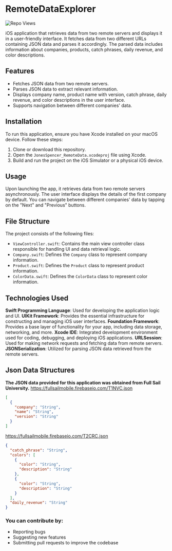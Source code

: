 # RemoteDataExplorer
 <div align="left">
	
  ![Repo Views](https://visitor-badge.laobi.icu/badge?page_id=SpencerVJones/RemoteDataExplorer)
</div>

iOS application that retrieves data from two remote servers and displays it in a user-friendly interface. It fetches data from two different URLs containing JSON data and parses it accordingly. The parsed data includes information about companies, products, catch phrases, daily revenue, and color descriptions.

## Features
- Fetches JSON data from two remote servers.
- Parses JSON data to extract relevant information.
- Displays company name, product name with version, catch phrase, daily revenue, and color descriptions in the user interface.
- Supports navigation between different companies' data.

## Installation
To run this application, ensure you have Xcode installed on your macOS device. Follow these steps:
1. Clone or download this repository.
2. Open the `JonesSpencer_RemoteData.xcodeproj` file using Xcode.
3. Build and run the project on the iOS Simulator or a physical iOS device.

## Usage
Upon launching the app, it retrieves data from two remote servers asynchronously. The user interface displays the details of the first company by default. You can navigate between different companies' data by tapping on the "Next" and "Previous" buttons.

## File Structure
The project consists of the following files:
- `ViewController.swift`: Contains the main view controller class responsible for handling UI and data retrieval logic.
- `Company.swift`: Defines the `Company` class to represent company information.
- `Product.swift`: Defines the `Product` class to represent product information.
- `ColorData.swift`: Defines the `ColorData` class to represent color information.

## Technologies Used
**Swift Programming Language**: Used for developing the application logic and UI.
**UIKit Framework**: Provides the essential infrastructure for constructing and managing iOS user interfaces.
**Foundation Framework**: Provides a base layer of functionality for your app, including data storage, networking, and more.
**Xcode IDE**: Integrated development environment used for coding, debugging, and deploying iOS applications.
**URLSession**: Used for making network requests and fetching data from remote servers.
**JSONSerialization**: Utilized for parsing JSON data retrieved from the remote servers.

## Json Data Structures 
**The JSON data provided for this application was obtained from Full Sail University.**
https://fullsailmobile.firebaseio.com/T1NVC.json
```json
[
  {
    "company": "String",
    "name": "String",
    "version": "String"
  }
]
```
https://fullsailmobile.firebaseio.com/T2CRC.json
```json
{
  "catch_phrase": "String",
  "colors": [
    {
      "color": "String",
      "description": "String"
    },
    {
      "color": "String",
      "description": "String"
    }
  ],
  "daily_revenue": "String"
}
```

### You can contribute by:
-  Reporting bugs
-  Suggesting new features
-  Submitting pull requests to improve the codebase
